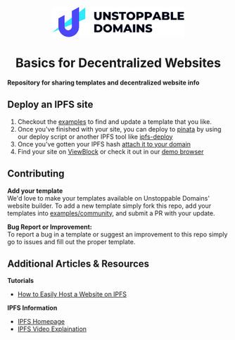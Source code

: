 <p align="center">
  <a href="https://unstoppabledomains.com/">
    <img src="unstoppable-logo.svg" width="300" />
  </a>
</p>
<h1 align="center">
Basics for Decentralized Websites
</h1>

**Repository for sharing templates and decentralized website info**

## Deploy an IPFS site

1. Checkout the [examples](examples/README.md) to find and update a template that you like.
2. Once you've finished with your site, you can deploy to [pinata](https://pinata.cloud/) by using our deploy script or another IPFS tool like [ipfs-deploy](https://github.com/ipfs-shipyard/ipfs-deploy)
3. Once you've gotten your IPFS hash [attach it to your domain](https://youtu.be/I9vTeAtELOk?t=61)
4. Find your site on [ViewBlock](https://viewblock.io/) or check it out in our [demo browser](https://unstoppabledomains.com/browser)

## Contributing

**Add your template**  
We'd love to make your templates available on Unstoppable Domains' website builder.
To add a new template simply fork this repo, add your templates into [examples/community](examples/community/README.md), and submit a PR with your update.

**Bug Report or Improvement:**  
To report a bug in a template or suggest an improvement to this repo simply go to issues and fill out the proper template.

## Additional Articles & Resources

**Tutorials**

- [How to Easily Host a Website on IPFS](https://medium.com/pinata/how-to-easily-host-a-website-on-ipfs-9d842b5d6a01)

**IPFS Information**

- [IPFS Homepage](https://ipfs.io/)
- [IPFS Video Explaination](https://www.youtube.com/watch?v=5Uj6uR3fp-U)
